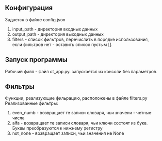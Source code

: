  ## Конфигурация
 Задается в файле config.json
 
 1. input_path - директория входных данных
 2. output_path - директория выходных данных
 3. filters - список фильтров, перечислить в порядке использования, если фильтров нет - оставить список пустым [].


 ## Запуск программы
 Рабочий файл - файл ot_app.py. запускается из консоли без параметров.
 ## Фильтры
 Функции, реализующие фильрацию, расположены в файле filters.py
 Реализованные фильтры:
1. even_numb - возвращает те записи словаря, чьи значени - четные числа
2. alfa - возвращает те записи словаря, чьи ключи состоят из букв. Буквы преобразуются к нижнему регистру
3. not_none -  возвращает записи, чьи значения не None 
 
 
 
